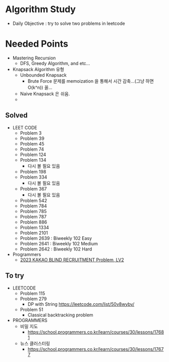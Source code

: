 # Algorithm Study 
  - Daily Objective : try to solve two problems in leetcode
# Needed Points
  - Mastering Recursion
    - DFS, Greedy Algorithm, and etc... 
  - Knapsack Algorithm 유형
    - Unbounded Knapsack
      - Brute Force 문제를 memoization 을 통해서 시간 감축...(그냥 하면 O(k^n)) 꼴...
    - Naive Knapsack 은 쉬움.
    - 
## Solved
  - LEET CODE
    - Problem 3 
    - Problem 39
    - Problem 45 
    - Problem 74
    - Problem 124
    - Problem 134
      - 다시 볼 필요 있음
    - Problem 198
    - Problem 334
      - 다시 볼 필요 있음
    - Problem 367
      - 다시 볼 필요 있음
    - Problem 542
    - Problem 784 
    - Problem 785
    - Problem 787
    - Problem 886
    - Problem 1334
    - Problem 2101
    - Problem 2639 : Biweekly 102 Easy
    - Problem 2641 : Biweekly 102 Medium
    - Problem 2642 : Biweekly 102 Hard
  - Programmers
    - [2023 KAKAO BLIND RECRUITMENT Problem, LV2](https://school.programmers.co.kr/learn/courses/30/lessons/150369) 
## To try
  - LEETCODE
    - Problem 115
    - Problem 279
      - DP with String https://leetcode.com/list/50v8wybv/
    - Problem 51
      - Classical backtracking problem
  - PROGRAMMERS
    - 비밀 지도
      - https://school.programmers.co.kr/learn/courses/30/lessons/17681 
    - 뉴스 클러스터링
      - https://school.programmers.co.kr/learn/courses/30/lessons/17677